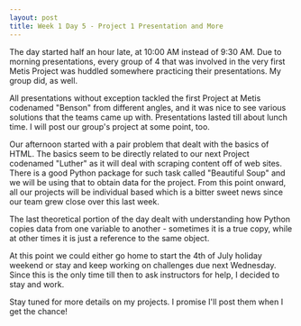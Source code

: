 ```yaml
---
layout: post
title: Week 1 Day 5 - Project 1 Presentation and More
---
```

The day started half an hour late, at 10:00 AM instead of 9:30 AM. Due to morning presentations, every group of 4 that was involved in the very first Metis Project was huddled somewhere practicing their presentations. My group did, as well.  

All presentations without exception tackled the first Project at Metis codenamed "Benson" from different angles, and it was nice to see various solutions that the teams came up with. Presentations lasted till about lunch time. I will post our group's project at some point, too.  

Our afternoon started with a pair problem that dealt with the basics of HTML. The basics seem to be directly related to our next Project codenamed "Luther" as it will deal with scraping content off of web sites. There is a good Python package for such task called "Beautiful Soup" and we will be using that to obtain data for the project. From this point onward, all our projects will be individual based which is a bitter sweet news since our team grew close over this last week.  

The last theoretical portion of the day dealt with understanding how Python copies data from one variable to another - sometimes it is a true copy, while at other times it is just a reference to the same object.  

At this point we could either go home to start the 4th of July holiday weekend or stay and keep working on challenges due next Wednesday. Since this is the only time till then to ask instructors for help, I decided to stay and work.  

Stay tuned for more details on my projects. I promise I'll post them when I get the chance!
